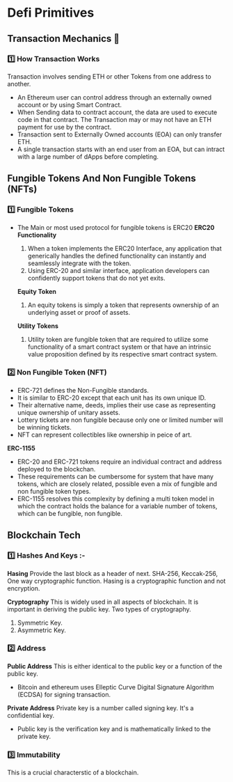 # Defi Primitives

## Transaction Mechanics 🧰


### 1️⃣ How Transaction Works
Transaction involves sending ETH or other Tokens from one address to another.
 - An Ethereum user can control address through an externally owned account or by using Smart Contract.
 - When Sending data to contract account, the data are used to execute code in that contract. The Transaction may or may not have an ETH payment for use by the contract.
 - Transaction sent to Externally Owned accounts (EOA) can only transfer ETH.
 - A single transaction starts with an end user from an EOA, but can intract with a large number of dApps before completing.
 


 ## Fungible Tokens And Non Fungible Tokens (NFTs)

 ### 1️⃣ Fungible Tokens
  - The Main or most used protocol for fungible tokens is ERC20
    **ERC20 Functionality**
    1. When a token implements the ERC20 Interface, any application that generically handles the defined functionality can instantly and seamlessly integrate with the token.
    2. Using ERC-20 and similar interface, application developers can confidently support tokens that do not yet exits.

    **Equity Token**
    1. An equity tokens is simply a token that represents ownership of an underlying asset or proof of assets.

    **Utility Tokens**
    1. Utility token are fungible token that are required to utilize some functionality of a smart contract system or that have an intrinsic value proposition defined by its respective smart contract system. 


 ### 2️⃣ Non Fungible Token (NFT)
   - ERC-721 defines the Non-Fungible standards.
   - It is similar to ERC-20 except that each unit has its own unique ID.
   - Their alternative name, deeds, implies their use case as representing unique ownership of unitary assets.
   - Lottery tickets are non fungible because only one or limited number will be winning tickets.
   - NFT can represent collectibles like ownership in peice of art.

   **ERC-1155**
   - ERC-20 and ERC-721 tokens require an individual contract and address deployed to the blockchan.
   - These requirements can be cumbersome for system that have many tokens, which are closely related, possible even a mix of fungible and non fungible token types.
   - ERC-1155 resolves this complexity by defining a multi token model in which the contract holds the balance for a variable number of tokens, which can be fungible, non fungible.


  

 ## Blockchain Tech 

 ### 1️⃣ Hashes And Keys :-

   **Hasing**
  Provide the last block as a header of next. SHA-256, Keccak-256, One way cryptographic function. Hasing is a cryptographic function and not encryption.

  **Cryptography**
  This is widely used in all aspects of blockchain. It is important in deriving the public key.
   Two types of cryptography.
   1. Symmetric Key.
   2. Asymmetric Key.


### 2️⃣ Address

 **Public Address**
 This is either identical to the public key or a function of the public key.
  - Bitcoin and ethereum uses Elleptic Curve Digital Signature Algorithm (ECDSA) for signing transaction.

**Private Address**
Private key is a number called signing key. It's a confidential key.
 - Public key is the verification key and is mathematically linked to the private key.


### 3️⃣ Immutability

This is a crucial characterstic of a blockchain. 

